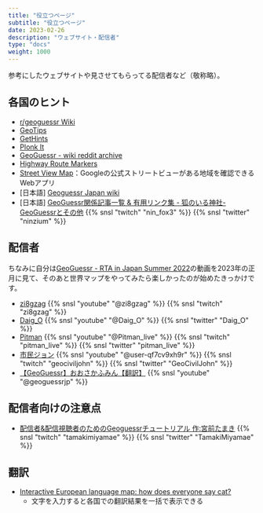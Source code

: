 ```yaml
---
title: "役立つページ"
subtitle: "役立つページ"
date: 2023-02-26
description: "ウェブサイト・配信者"
type: "docs"
weight: 1000
---
```


参考にしたウェブサイトや見させてもらってる配信者など（敬称略）。


<h2 class="no-blur">各国のヒント</h2>

- [r/geoguessr Wiki](https://www.reddit.com/r/geoguessr/wiki/index/)
- [GeoTips](https://geotips.net/)
- [GetHints](https://geohints.com/)
- [Plonk It](https://www.plonkit.net/)
- [GeoGuessr - wiki reddit archive](https://www.reddit.com/r/geoguessr/wiki/index/#wiki_reddit_archive)
- [Highway Route Markers](http://routemarkers.com/)
- [Street View Map](https://sv-map.netlify.app/#base=roadmap&cov=official&zoom=2&center=0%2C0)：Googleの公式ストリートビューがある地域を確認できるWebアプリ
- [日本語] [Geoguessr Japan wiki](https://wikiwiki.jp/geoguessr/)
- [日本語] [GeoGuessr関係記事一覧 & 有用リンク集 - 狐のいる神社-GeoGuessrとその他](https://ninfox3.blogspot.com/2023/01/blog-post.html) {{% snsl "twitch" "nin_fox3" %}} {{% snsl "twitter" "ninzium" %}}

<h2 class="no-blur">配信者</h2>

ちなみに自分は[GeoGuessr - RTA in Japan Summer 2022](https://www.youtube.com/watch?v=LNRalb3YtSQ)の動画を2023年の正月に見て、そのあと世界マップをやってみたら楽しかったのが始めたきっかけです。

- [zi8gzag](https://www.youtube.com/@zi8gzag) {{% snsl "youtube" "@zi8gzag" %}} {{% snsl "twitch" "zi8gzag" %}}
- [Daig_O](https://www.youtube.com/@Daig_O) {{% snsl "youtube" "@Daig_O" %}} {{% snsl "twitter" "Daig_O" %}}
- [Pitman](https://www.youtube.com/@Pitman_live) {{% snsl "youtube" "@Pitman_live" %}} {{% snsl "twitch" "pitman_live" %}} {{% snsl "twitter" "pitman_live" %}}
- [市民ジョン](https://www.twitch.tv/geociviljohn) {{% snsl "youtube" "@user-qf7cv9xh9r" %}} {{% snsl "twitch" "geociviljohn" %}} {{% snsl "twitter" "GeoCivilJohn" %}}
- [【GeoGuessr】おおさかふみん【翻訳】](https://www.youtube.com/channel/UC0txqnWQzEgPk8md5dB8nSw) {{% snsl "youtube" "@geoguessrjp" %}}

<h2 class="no-blur">配信者向けの注意点</h2>

- [配信者&配信視聴者のためのGeoguessrチュートリアル 作:宮前たまき](https://docs.google.com/presentation/d/15DarIhxCCEuk-8w07q9SkL00ZRS4vgHOuBYu55hPavs/edit#slide=id.p) {{% snsl "twitch" "tamakimiyamae" %}} {{% snsl "twitter" "TamakiMiyamae" %}}


<h2 class="no-blur">翻訳</h2>

- [Interactive European language map: how does everyone say cat?](https://www.theguardian.com/news/datablog/interactive/2014/jan/15/interactive-european-language-map)
  - 文字を入力すると各国での翻訳結果を一括で表示できる
